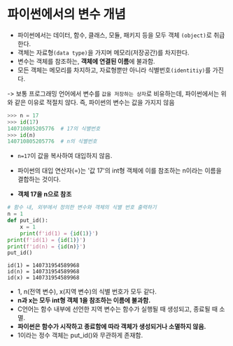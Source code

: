 # 파이썬에서의 변수 개념

- 파이썬에서는 데이터, 함수, 클래스, 모듈, 패키지 등을 모두 객체 `(object)`로 취급한다.
- 객체는 자료형`(data type)`을 가지며 메모리(저장공간)를 차지한다.
- 변수는 객체를 참조하는, **객체에 연결된 이름**에 불과함.
- 모든 객체는 메모리를 차지하고, 자료형뿐만 아니라 식별번호`(identitiy)`를 가진다.

-> 보통 프로그래밍 언어에서 변수를 `값을 저장하는 상자`로 비유하는데, 파이썬에서는 위와 같은 이유로 적절치 않다.
     즉, 파이썬의 변수는 값을 가지지 않음



~~~python
>>> n = 17
>>> id(17)
140710805205776  # 17의 식별번호
>>> id(n)
140710805205776  # n의 식별번호
~~~

- `n=17`이 값을 복사하여 대입하지 않음.

- 파이썬의 대입 연산자(=)는 '값 17'의 int형 객체에 이를 참조하는 n이라는 이름을 결합하는 것이다.
- **객체 17을 n으로 참조**



~~~python
# 함수 내, 외부에서 정의한 변수와 객체의 식별 번호 출력하기
n = 1
def put_id():
    x = 1
    print(f'id(1) = {id(1)}')
print(f'id(1) = {id(1)}')    
print(f'id(n) = {id(n)}')
put_id()
~~~

~~~
id(1) = 140731954589968
id(n) = 140731954589968
id(x) = 140731954589968
~~~

- 1, n(전역 변수), x(지역 변수)의 식별 번호가 모두 같다.
- **n과 x는 모두 int형 객체 1을 참조하는 이름에 불과함.**
- C언어는 함수 내부에 선언한 지역 변수는 함수가 실행될 때 생성되고, 종료될 때 소멸.
- **파이썬은 함수가 시작하고 종료함에 따라 객체가 생성되거나 소멸하지 않음.**
- 1이라는 정수 객체는 put_id()와 무관하게 존재함.